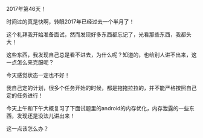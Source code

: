 2017年第46天！

时间过的真是快啊，转眼2017年已经过去一个半月了！

这个礼拜我开始准备面试，然而发现好多东西都忘记了，光看那些东西，我都头大！

这些东西，我发现自己总是看不进去，为什么呢？知道的，也给别人讲不出来，这一点怎么来克服呢？

今天感觉状态一定也不好！

我自己定的计划，很多个任务开始的时候，都是拖拖拉拉的，并不能严格按照自己定的任务进行！

今天上午和下午大概复习了下面试题里的android的内存优化，内存泄露的一些东西，发现还是没法儿讲出来！

这一点该怎么办？



